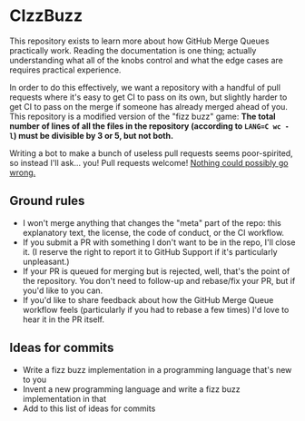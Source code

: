 # CIzzBuzz

This repository exists to learn more about how GitHub Merge Queues practically work. Reading the documentation is one thing; actually understanding what all of the knobs control and what the edge cases are requires practical experience.

In order to do this effectively, we want a repository with a handful of pull requests where it's easy to get CI to pass on its own, but slightly harder to get CI to pass on the merge if someone has already merged ahead of you. This repository is a modified version of the "fizz buzz" game: **The total number of lines of all the files in the repository (according to `LANG=C wc -l`) must be divisible by 3 or 5, but not both.**

Writing a bot to make a bunch of useless pull requests seems poor-spirited, so instead I'll ask... you! Pull requests welcome! [Nothing could possibly go wrong.](https://github.com/eeeeeeeeeeeeeeeeeeeeeeeeeeeeeeee/eeeeeeeeeeeeeeeeeeeeeeeeeeeeeeeeeeeeeeeeeeeeeeeeeeeeeeeeeeeeeeeeeeeeeeeeeeeeeeeeeeeeeeeeeeeeeeeeeeee)

## Ground rules

- I won't merge anything that changes the "meta" part of the repo: this explanatory text, the license, the code of conduct, or the CI workflow.
- If you submit a PR with something I don't want to be in the repo, I'll close it. (I reserve the right to report it to GitHub Support if it's particularly unpleasant.)
- If your PR is queued for merging but is rejected, well, that's the point of the repository. You don't need to follow-up and rebase/fix your PR, but if you'd like to you can.
- If you'd like to share feedback about how the GitHub Merge Queue workflow feels (particularly if you had to rebase a few times) I'd love to hear it in the PR itself.

## Ideas for commits

- Write a fizz buzz implementation in a programming language that's new to you
- Invent a new programming language and write a fizz buzz implementation in that
- Add to this list of ideas for commits
